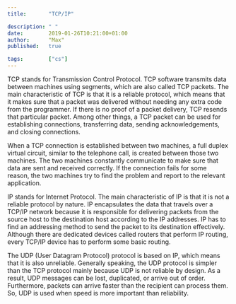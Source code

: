 ```yaml
---
title:       "TCP/IP"

description: " "
date:        2019-01-26T10:21:00+01:00
author:      "Max"
published:   true

tags:        ["cs"]
---
```


TCP stands for Transmission Control Protocol. TCP software transmits data between machines using segments, which are also called TCP packets. The main characteristic of TCP is that it is a reliable protocol, which means that it makes sure that a packet was delivered without needing any extra code from the programmer. If there is no proof of a packet delivery, TCP resends that particular packet. Among other things, a TCP packet can be used for establishing connections, transferring data, sending acknowledgements, and closing connections.

When a TCP connection is established between two machines, a full duplex virtual circuit, similar to the telephone call, is created between those two machines. The two machines constantly communicate to make sure that data are sent and received correctly. If the connection fails for some reason, the two machines try to find the problem and report to the relevant application.

IP stands for Internet Protocol. The main characteristic of IP is that it is not a reliable protocol by nature. IP encapsulates the data that travels over a TCP/IP network because it is responsible for delivering packets from the source host to the destination host according to the IP addresses. IP has to find an addressing method to send the packet to its destination effectively. Although there are dedicated devices called routers that perform IP routing, every TCP/IP device has to perform some basic routing.

The UDP (User Datagram Protocol) protocol is based on IP, which means that it is also unreliable. Generally speaking, the UDP protocol is simpler than the TCP protocol mainly because UDP is not reliable by design. As a result, UDP messages can be lost, duplicated, or arrive out of order. Furthermore, packets can arrive faster than the recipient can process them. So, UDP is used when speed is more important than reliability.

